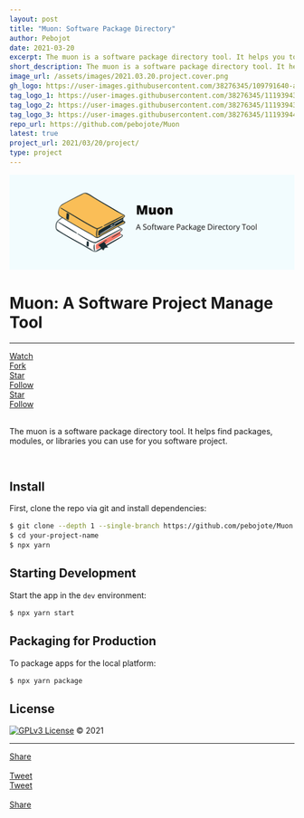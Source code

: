 ```yaml
---
layout: post
title: "Muon: Software Package Directory"
author: Pebojot
date: 2021-03-20
excerpt: The muon is a software package directory tool. It helps you to find software packages from different platform and programming languages. A software package is a software that has been built from source with one of the available package management systems. The package gives the compiled code.
short_description: The muon is a software package directory tool. It helps you to find software packages from different
image_url: /assets/images/2021.03.20.project.cover.png
gh_logo: https://user-images.githubusercontent.com/38276345/109791640-a0fa0d00-7c4d-11eb-9b7f-ad4b61a56d5c.png
tag_logo_1: https://user-images.githubusercontent.com/38276345/111939433-3a0e9c00-8b07-11eb-8e12-6e9f1ad78b3d.png
tag_logo_2: https://user-images.githubusercontent.com/38276345/111939439-3bd85f80-8b07-11eb-8e54-f4d080e584fb.png
tag_logo_3: https://user-images.githubusercontent.com/38276345/111939441-3c70f600-8b07-11eb-8e18-fe0e11a12871.jpg
repo_url: https://github.com/pebojote/Muon
latest: true
project_url: 2021/03/20/project/
type: project
---
```


<img src="https://raw.githubusercontent.com/pebojote/Muon/master/.erb/img/muon-banner.png" class="rounded img-fluid">

# Muon: A Software Project Manage Tool
---

<div class="desktop__size">
  <div class="d-flex justify-content-start">
    <div class="p-1">
      <a class="github-button" href="https://github.com/pebojote/Muon/subscription" data-size="large"
        data-show-count="true" aria-label="Watch pebojote/Vacuum on GitHub">
        Watch
      </a>
    </div>
    <div class="p-1">
      <a class="github-button" href="https://github.com/pebojote/Muon/fork" data-size="large" data-show-count="true"
        aria-label="Fork pebojote/Vacuum on GitHub">
        Fork
      </a>
    </div>
    <div class="p-1">
      <a class="github-button" href="https://github.com/pebojote/Muon" data-size="large" data-show-count="true"
        aria-label="Star pebojote/Vacuum on GitHub">
        Star
      </a>
    </div>
    <div class="p-1">
        <a class="github-button" href="https://github.com/pebojote" data-size="large" data-show-count="true" aria-label="Follow @pebojote on GitHub">Follow</a>
    </div>
  </div>
</div>

<div class="mobile__size">
  <div class="d-flex justify-content-start">
    <div class="p-1">
      <a class="github-button" href="https://github.com/pebojote/Muon" data-size="large" data-show-count="true"
        aria-label="Star pebojote/Vacuum on GitHub">
        Star
      </a>
    </div>
    <div class="p-1">
        <a class="github-button" href="https://github.com/pebojote" data-size="large" data-show-count="true" aria-label="Follow @pebojote on GitHub">Follow</a>
    </div>
  </div>
</div>

<br>

<p>
  The muon is a software package directory tool. It helps find packages, modules, or libraries you can use for you software project.
</p>

<br>

## Install

First, clone the repo via git and install dependencies:

```bash
$ git clone --depth 1 --single-branch https://github.com/pebojote/Muon.git your-project-name
$ cd your-project-name
$ npx yarn
```

## Starting Development

Start the app in the `dev` environment:

```bash
$ npx yarn start
```

## Packaging for Production

To package apps for the local platform:

```bash
$ npx yarn package
```

## License

[![GPLv3 License](https://img.shields.io/badge/License-MIT%20-yellow.svg)](https://opensource.org/licenses/) &copy; 2021

---

<div class="desktop__size ">
  <div class="d-flex align-items-center">
    <div class="align-self-center">
      <div class="fb-share-button align-self-center" style="vertical-align: super;top:-2px" data-href="{{ site.url }}{{ site.baseurl }}/2021/03/20/project/" data-layout="button" data-size="large"><a target="_blank" href="https://www.facebook.com/sharer/sharer.php?u=https%3A%2F%2Fdevelopers.facebook.com%2Fdocs%2Fplugins%2F&amp;src=sdkpreparse" class="fb-xfbml-parse-ignore">Share</a></div>
    </div>
    &nbsp;
    <div class="align-self-center">
      <a href="https://twitter.com/share?ref_src=twsrc%5Etfw" class="twitter-share-button" data-size="large"
        data-show-screen-name="false" data-show-count="false" data-via="pebojote">Tweet</a>
      <script async src="https://platform.twitter.com/widgets.js" charset="utf-8"></script>
    </div>
  </div>
</div>

<div class="mobile__size">
    <div class="d-flex align-items-center justify-content-start">
        <div class="align-self-center">
            <a href="https://twitter.com/share?ref_src=twsrc%5Etfw" class="twitter-share-button align-self-center" data-show-screen-name="false" data-show-count="false" data-via="pebojote">Tweet</a><script async src="https://platform.twitter.com/widgets.js" charset="utf-8"></script>
        </div>
        &nbsp;
        <div class="align-self-center">
          <div class="fb-share-button align-self-center" style="vertical-align: super;top:-2px" data-href="{{ site.url }}{{ site.baseurl }}/2021/03/20/project/" data-layout="button" data-size="small"><a target="_blank" href="https://www.facebook.com/sharer/sharer.php?u=https%3A%2F%2Fdevelopers.facebook.com%2Fdocs%2Fplugins%2F&amp;src=sdkpreparse" class="fb-xfbml-parse-ignore">Share</a></div>
        </div>
    </div>
</div>
<br />
<br />
<br />
<br />
<br />